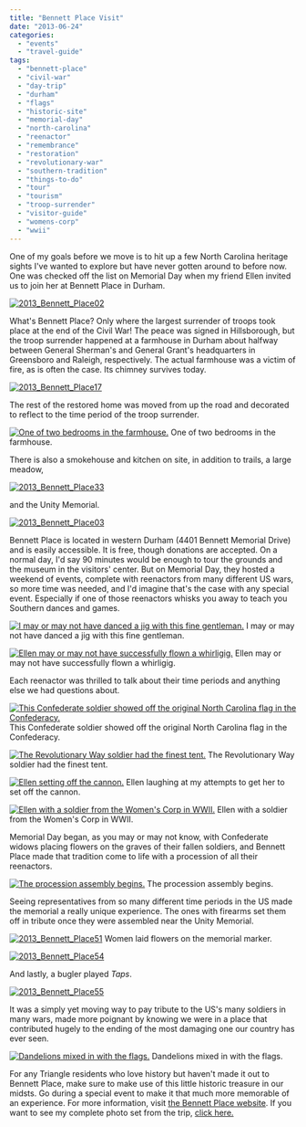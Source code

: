 ```yaml
---
title: "Bennett Place Visit"
date: "2013-06-24"
categories:
  - "events"
  - "travel-guide"
tags:
  - "bennett-place"
  - "civil-war"
  - "day-trip"
  - "durham"
  - "flags"
  - "historic-site"
  - "memorial-day"
  - "north-carolina"
  - "reenactor"
  - "remembrance"
  - "restoration"
  - "revolutionary-war"
  - "southern-tradition"
  - "things-to-do"
  - "tour"
  - "tourism"
  - "troop-surrender"
  - "visitor-guide"
  - "womens-corp"
  - "wwii"
---
```


One of my goals before we move is to hit up a few North Carolina heritage sights I've wanted to explore but have never gotten around to before now. One was checked off the list on Memorial Day when my friend Ellen invited us to join her at Bennett Place in Durham.

[![2013_Bennett_Place02](http://s3.amazonaws.com/thegourmez-wpmedia/2013/06/2013_Bennett_Place02-500x332.jpg)](http://www.rebeccagomezfarrell.com/2013/06/bennett-place-visit/2013_bennett_place02/)

What's Bennett Place? Only where the largest surrender of troops took place at the end of the Civil War! The peace was signed in Hillsborough, but the troop surrender happened at a farmhouse in Durham about halfway between General Sherman's and General Grant's headquarters in Greensboro and Raleigh, respectively. The actual farmhouse was a victim of fire, as is often the case. Its chimney survives today.

[![2013_Bennett_Place17](http://s3.amazonaws.com/thegourmez-wpmedia/2013/06/2013_Bennett_Place17-332x500.jpg)](http://www.rebeccagomezfarrell.com/2013/06/bennett-place-visit/2013_bennett_place17/)

The rest of the restored home was moved from up the road and decorated to reflect to the time period of the troop surrender.




<div class="caption">

[![One of two bedrooms in the farmhouse.](http://s3.amazonaws.com/thegourmez-wpmedia/2013/06/2013_Bennett_Place15-500x332.jpg)](http://www.rebeccagomezfarrell.com/2013/06/bennett-place-visit/2013_bennett_place15/) One of two bedrooms in the farmhouse.</div>


There is also a smokehouse and kitchen on site, in addition to trails, a large meadow,

[![2013_Bennett_Place33](http://s3.amazonaws.com/thegourmez-wpmedia/2013/06/2013_Bennett_Place33-500x332.jpg)](http://www.rebeccagomezfarrell.com/2013/06/bennett-place-visit/2013_bennett_place33/)

and the Unity Memorial.

[![2013_Bennett_Place03](http://s3.amazonaws.com/thegourmez-wpmedia/2013/06/2013_Bennett_Place03-332x500.jpg)](http://www.rebeccagomezfarrell.com/2013/06/bennett-place-visit/2013_bennett_place03/)

Bennett Place is located in western Durham (4401 Bennett Memorial Drive) and is easily accessible. It is free, though donations are accepted. On a normal day, I'd say 90 minutes would be enough to tour the grounds and the museum in the visitors' center. But on Memorial Day, they hosted a weekend of events, complete with reenactors from many different US wars, so more time was needed, and I'd imagine that's the case with any special event. Especially if one of those reenactors whisks you away to teach you Southern dances and games.




<div class="caption">

[![I may or may not have danced a jig with this fine gentleman.](http://s3.amazonaws.com/thegourmez-wpmedia/2013/06/2013_Bennett_Place13-500x332.jpg)](http://www.rebeccagomezfarrell.com/2013/06/bennett-place-visit/2013_bennett_place13/) I may or may not have danced a jig with this fine gentleman.</div>





<div class="caption">

[![Ellen may or may not have successfully flown a whirligig.](http://s3.amazonaws.com/thegourmez-wpmedia/2013/06/2013_Bennett_Place10-500x332.jpg)](http://www.rebeccagomezfarrell.com/2013/06/bennett-place-visit/2013_bennett_place10/) Ellen may or may not have successfully flown a whirligig.</div>


Each reenactor was thrilled to talk about their time periods and anything else we had questions about.




<div class="caption">

[![This Confederate soldier showed off the original North Carolina flag in the Confederacy.](http://s3.amazonaws.com/thegourmez-wpmedia/2013/06/2013_Bennett_Place28-500x332.jpg)](http://www.rebeccagomezfarrell.com/2013/06/bennett-place-visit/2013_bennett_place28/) This Confederate soldier showed off the original North Carolina flag in the Confederacy.</div>





<div class="caption">

[![The Revolutionary Way soldier had the finest tent.](http://s3.amazonaws.com/thegourmez-wpmedia/2013/06/2013_Bennett_Place36-500x332.jpg)](http://www.rebeccagomezfarrell.com/2013/06/bennett-place-visit/2013_bennett_place36/) The Revolutionary Way soldier had the finest tent.</div>





<div class="caption">

[![Ellen setting off the cannon.](http://s3.amazonaws.com/thegourmez-wpmedia/2013/06/2013_Bennett_Place40-500x332.jpg)](http://www.rebeccagomezfarrell.com/2013/06/bennett-place-visit/2013_bennett_place40/) Ellen laughing at my attempts to get her to set off the cannon.</div>





<div class="caption">

[![Ellen with a soldier from the Women's Corp in WWII.](http://s3.amazonaws.com/thegourmez-wpmedia/2013/06/2013_Bennett_Place57-332x500.jpg)](http://www.rebeccagomezfarrell.com/2013/06/bennett-place-visit/2013_bennett_place57/) Ellen with a soldier from the Women's Corp in WWII.</div>


Memorial Day began, as you may or may not know, with Confederate widows placing flowers on the graves of their fallen soldiers, and Bennett Place made that tradition come to life with a procession of all their reenactors.




<div class="caption">

[![The procession assembly begins.](http://s3.amazonaws.com/thegourmez-wpmedia/2013/06/2013_Bennett_Place42-500x324.jpg)](http://www.rebeccagomezfarrell.com/2013/06/bennett-place-visit/2013_bennett_place42/) The procession assembly begins.</div>


Seeing representatives from so many different time periods in the US made the memorial a really unique experience. The ones with firearms set them off in tribute once they were assembled near the Unity Memorial.

[![2013_Bennett_Place51](http://s3.amazonaws.com/thegourmez-wpmedia/2013/06/2013_Bennett_Place51-500x332.jpg)](http://www.rebeccagomezfarrell.com/2013/06/bennett-place-visit/2013_bennett_place51/) Women laid flowers on the memorial marker.

[![2013_Bennett_Place54](http://s3.amazonaws.com/thegourmez-wpmedia/2013/06/2013_Bennett_Place54-500x332.jpg)](http://www.rebeccagomezfarrell.com/2013/06/bennett-place-visit/2013_bennett_place54/)

And lastly, a bugler played _Taps_.

[![2013_Bennett_Place55](http://s3.amazonaws.com/thegourmez-wpmedia/2013/06/2013_Bennett_Place55-332x500.jpg)](http://www.rebeccagomezfarrell.com/2013/06/bennett-place-visit/2013_bennett_place55/)

It was a simply yet moving way to pay tribute to the US's many soldiers in many wars, made more poignant by knowing we were in a place that contributed hugely to the ending of the most damaging one our country has ever seen.




<div class="caption">

[![Dandelions mixed in with the flags.](http://s3.amazonaws.com/thegourmez-wpmedia/2013/06/2013_Bennett_Place04-500x332.jpg)](http://www.rebeccagomezfarrell.com/2013/06/bennett-place-visit/2013_bennett_place04/) Dandelions mixed in with the flags.</div>


For any Triangle residents who love history but haven't made it out to Bennett Place, make sure to make use of this little historic treasure in our midsts. Go during a special event to make it that much more memorable of an experience. For more information, visit [the Bennett Place website](http://www.bennettplacehistoricsite.com/). If you want to see my complete photo set from the trip, [click here.](https://www.facebook.com/media/set/?set=a.10151456512169607.1073741832.567409606&type=1&l=df79dd7e40)
